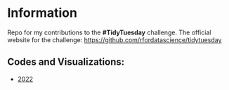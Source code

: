 # Information

Repo for my contributions to the **#TidyTuesday** challenge. The official website for the challenge: https://github.com/rfordatascience/tidytuesday 



## Codes and Visualizations:
* [2022](/2022/README.md)

